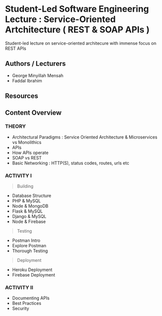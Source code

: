 # Student-Led Software Engineering Lecture : Service-Oriented Artchitecture ( REST & SOAP APIs )

Student-led lecture on service-oriented architecure with immense focus on REST APIs

## Authors / Lecturers

- George Minyillah Mensah
- Faddal Ibrahim

## Resources

## Content Overview

### THEORY

- Architectural Paradigms : Service Oriented Architecture & Microservices vs Monolithics
- APIs
- How APIs operate
- SOAP vs REST
- Basic Networking : HTTP(S), status codes, routes, urls etc

### ACTIVITY I

> Building

- Database Structure
- PHP & MySQL
- Node & MongoDB
- Flask & MySQL
- Django & MySQL
- Node & Firebase

> Testing

- Postman Intro
- Explore Postman
- Thorough Testing

> Deployment

- Heroku Deployment
- Firebase Deployment

### ACTIVITY II

- Documenting APIs
- Best Practices
- Security
